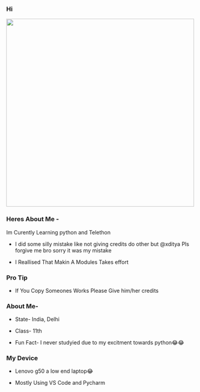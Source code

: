 ### Hi 

<img align='centre' src='https://media1.tenor.com/images/73c30c771d758437b67f727452b73f4e/tenor.gif' width='500"'>


### Heres About Me -

Im Curently Learning python and Telethon 

- I did some silly mistake like not giving credits do other but @xditya Pls forgive me bro sorry it was my mistake 

- I Reallised That Makin A Modules Takes effort 


### Pro Tip

- If You Copy Someones Works Please Give him/her credits

### About Me-

- State- India, Delhi

- Class- 11th

- Fun Fact- I never studyied due to my excitment towards python😂😂

### My Device

- Lenovo g50 a low end laptop😂

- Mostly Using VS Code and Pycharm




